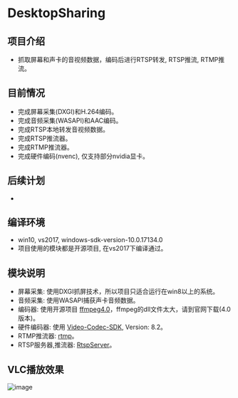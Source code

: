 # DesktopSharing

项目介绍
-
* 抓取屏幕和声卡的音视频数据，编码后进行RTSP转发, RTSP推流, RTMP推流。

目前情况
-
* 完成屏幕采集(DXGI)和H.264编码。
* 完成音频采集(WASAPI)和AAC编码。
* 完成RTSP本地转发音视频数据。
* 完成RTSP推流器。
* 完成RTMP推流器。
* 完成硬件编码(nvenc), 仅支持部分nvidia显卡。

后续计划
-
* 

编译环境
-
* win10, vs2017, windows-sdk-version-10.0.17134.0
* 项目使用的模块都是开源项目, 在vs2017下编译通过。

模块说明
-
* 屏幕采集: 使用DXGI抓屏技术，所以项目只适合运行在win8以上的系统。
* 音频采集: 使用WASAPI捕获声卡音频数据。
* 编码器: 使用开源项目 [ffmpeg4.0](https://ffmpeg.org/)，ffmpeg的dll文件太大，请到官网下载(4.0版本)。
* 硬件编码器: 使用 [Video-Codec-SDK](https://developer.nvidia.com/nvidia-video-codec-sdk), Version: 8.2。
* RTMP推流器: [rtmp](https://github.com/PHZ76/rtmp)。
* RTSP服务器,推流器: [RtspServer](https://github.com/PHZ76/RtspServer)。

VLC播放效果
-
![image](https://github.com/PHZ76/DesktopSharing/blob/master/pic/2.pic.jpg) 
